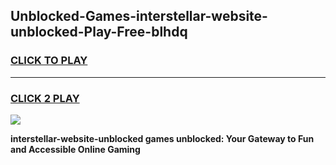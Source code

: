 
## Unblocked-Games-interstellar-website-unblocked-Play-Free-blhdq
<h3>
<a href="https://premium76.site?title=interstellar-website-unblocked&ref=23A">CLICK TO PLAY</a></h3>
<hr>

<h3>
<a href="https://premium76.site?title=interstellar-website-unblocked&ref=23A">CLICK 2 PLAY</a>
  
</h3>

<a href="https://premium76.site?title=interstellar-website-unblocked&ref=23A"><img src="https://clearcache.store/games.png"></a>


**interstellar-website-unblocked games unblocked: Your Gateway to Fun and Accessible Online Gaming**
